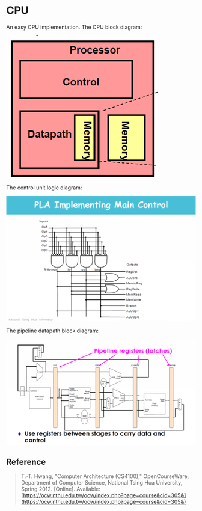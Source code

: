 # CPU

An easy CPU implementation. The CPU block diagram:

![image](./media/CPU.png)

The control unit logic diagram:

![image](./media/control.png)

The pipeline datapath block diagram:

![image](./media/pipeline.v.png)


## Reference

> T.-T. Hwang, "Computer Architecture (CS4100)," OpenCourseWare, Department of Computer Science, National Tsing Hua University, Spring 2012. [Online]. Available: [https://ocw.nthu.edu.tw/ocw/index.php?page=course&cid=305&](https://ocw.nthu.edu.tw/ocw/index.php?page=course&cid=305&)
